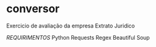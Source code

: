 # conversor
Exercicio de avaliação da empresa Extrato Juridico

*REQUIRIMENTOS*
Python
Requests
Regex
Beautiful Soup
